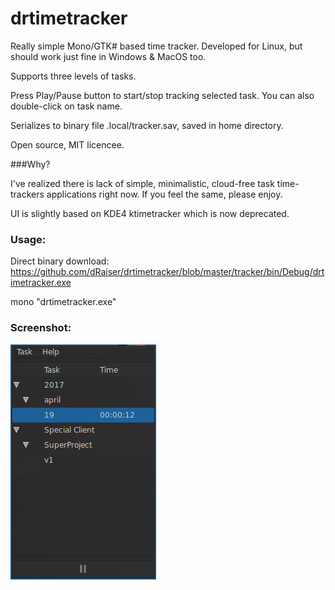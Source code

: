 # drtimetracker
Really simple Mono/GTK# based time tracker. Developed for Linux, but should work just fine in Windows & MacOS too.

Supports three levels of tasks.

Press Play/Pause button to start/stop tracking selected task.
You can also double-click on task name.

Serializes to binary file .local/tracker.sav, saved in home directory.

Open source, MIT licencee.

###Why?

I've realized there is lack of simple, minimalistic, cloud-free task time-trackers applications right now. If you feel the same, please enjoy.

UI is slightly based on KDE4 ktimetracker which is now deprecated.

### Usage:

Direct binary download: https://github.com/dRaiser/drtimetracker/blob/master/tracker/bin/Debug/drtimetracker.exe

mono "drtimetracker.exe"

### Screenshot:

![Screenshot](shot.png)
